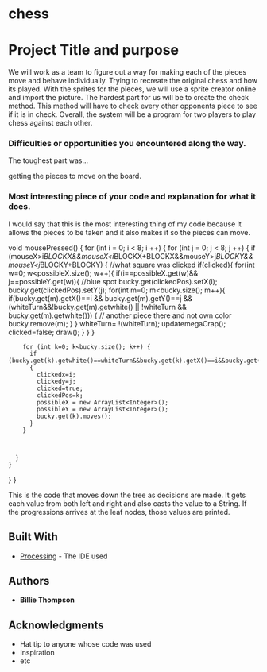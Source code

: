 # chess
# Project Title and purpose

 We will work as a team to figure out a way for making each of the pieces move and behave individually.  Trying to recreate the original chess and how its played.  With the sprites for the pieces, we will use a sprite creator online and import the picture.  The hardest part for us will be to create the check method. This method will have to check every other opponents piece to see if it is in check. Overall, the system will be a program for two players to play chess against each other.


### Difficulties or opportunities you encountered along the way.

The toughest part was...

getting the pieces to move on the board.

### Most interesting piece of your code and explanation for what it does.

I would say that this is the most interesting thing of my code because it allows the pieces to be taken and it also makes it so the pieces can move.

void mousePressed() {
  for (int i = 0; i < 8; i ++) {
    for (int j = 0; j < 8; j ++) {
      if (mouseX>i*BLOCKX&&mouseX<i*BLOCKX+BLOCKX&&mouseY>j*BLOCKY&&mouseY<j*BLOCKY+BLOCKY) { //what square was clicked
        if(clicked){
          for(int w=0; w<possibleX.size(); w++){
            if(i==possibleX.get(w)&& j==possibleY.get(w)){ //blue spot
              bucky.get(clickedPos).setX(i);
              bucky.get(clickedPos).setY(j);
              for(int m=0; m<bucky.size(); m++){
                 if(bucky.get(m).getX()==i && bucky.get(m).getY()==j && (whiteTurn&&!bucky.get(m).getwhite() || !whiteTurn && bucky.get(m).getwhite()))  {   // another piece there and not own color
                   bucky.remove(m);
                 }
              }
              whiteTurn= !(whiteTurn);
              updatemegaCrap();
              clicked=false;
              draw();
            }
          }
        }
        
        
        
        
        for (int k=0; k<bucky.size(); k++) {
          if (bucky.get(k).getwhite()==whiteTurn&&bucky.get(k).getX()==i&&bucky.get(k).getY()==j)
          {
            clickedx=i;
            clickedy=j;
            clicked=true;
            clickedPos=k;
            possibleX = new ArrayList<Integer>();
            possibleY = new ArrayList<Integer>();
            bucky.get(k).moves();
          }
        }
        
        
        
      }
    }
  }
}




This is the code that moves down the tree as decisions are made.  It gets each value from both left and right and also casts the value to a String.  If the progressions arrives at the leaf nodes, those values are printed.
## Built With

* [Processing](https://processing.org/) - The IDE used

## Authors

* **Billie Thompson** 


## Acknowledgments

* Hat tip to anyone whose code was used
* Inspiration
* etc
